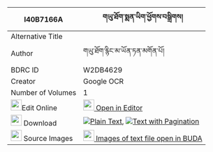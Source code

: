 |I40B7166A|གཡུ་ཐོག་སྨན་ཡིག་ཕྱོགས་བསྒྲིགས། 
| --- | --- 
|Alternative Title |
|Author| གཡུ་ཐོག་རྙིང་མ་ཡོན་ཏན་མགོན་པོ།
|BDRC ID | W2DB4629
|Creator | Google OCR
|Number of Volumes| 1
|<img width="25" src="https://img.icons8.com/color/25/000000/edit-property.png">Edit Online| [<img width="25" src="https://avatars.githubusercontent.com/u/45091458?s=200&v=4"> Open in Editor](http://editor.openpecha.org/I40B7166A)
|<img width="25" src="https://img.icons8.com/fluent/48/000000/download-2.png"/>  Download | [![](https://img.icons8.com/color/20/000000/txt.png)Plain Text](https://github.com/Openpecha/I40B7166A/releases/download/v1/yutok_menyik_chok_drik_plain_I40B7166A.zip), [![](https://img.icons8.com/color/20/000000/txt.png)Text with Pagination](https://github.com/Openpecha/I40B7166A/releases/download/v1/yutok_menyik_chok_drik_pages_I40B7166A.zip)
|<img width="25" src="https://img.icons8.com/plasticine/100/000000/pictures-folder.png"/>  Source Images | [<img width="25" src="https://library.bdrc.io/icons/BUDA-small.svg"> Images of text file open in BUDA](https://library.bdrc.io/show/bdr:W2DB4629)